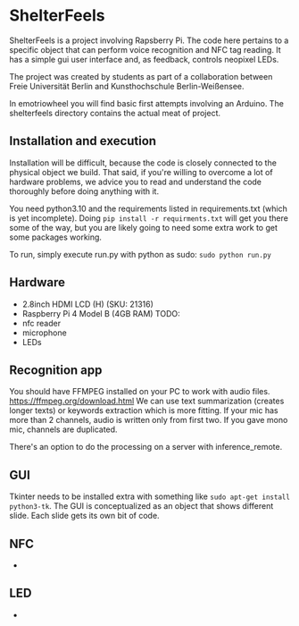 # ShelterFeels

ShelterFeels is a project involving Rapsberry Pi. The code here pertains to a specific object that can perform voice recognition and NFC tag reading. It has a simple gui user interface and, as feedback, controls neopixel LEDs.

The project was created by students as part of a collaboration between Freie Universität Berlin and Kunsthochschule Berlin-Weißensee.

In emotriowheel you will find basic first attempts involving an Arduino.
The shelterfeels directory contains the actual meat of project.


## Installation and execution
Installation will be difficult, because the code is closely connected to the physical object we build. That said, if you're willing to overcome a lot of hardware problems, we advice you to read and understand the code thoroughly before doing anything with it.

You need python3.10 and the requirements listed in requirements.txt (which is yet incomplete). Doing `pip install -r requirments.txt` will get you there some of the way, but you are likely going to need some extra work to get some packages working.

To run, simply execute run.py with python as sudo: `sudo python run.py`


## Hardware
- 2.8inch HDMI LCD (H) (SKU: 21316)
- Raspberry Pi 4 Model B (4GB RAM)
TODO:
- nfc reader
- microphone
- LEDs

## Recognition app

You should have FFMPEG installed on your PC to work with audio files. https://ffmpeg.org/download.html
We can use text summarization (creates longer texts) or keywords extraction which is more fitting.
If your mic has more than 2 channels, audio is written only from first two. If you gave mono mic, channels are duplicated.

There's an option to do the processing on a server with inference_remote.


## GUI

Tkinter needs to be installed extra with something like `sudo apt-get install python3-tk`.
The GUI is conceptualized as an object that shows different slide. Each slide gets its own bit of code.

## NFC

-

## LED

-
